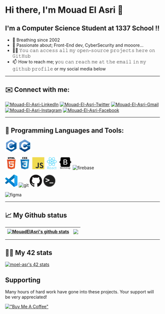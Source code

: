 # Hi there, I'm Mouad El Asri 👋

## I'm a Computer Science Student at 1337 School !!

- 👀 Breathing since 2002
- 🎯 Passionate about; Front-End dev, CyberSecurity and mooore...
- 👨‍💻 𝚈𝚘𝚞 𝚌𝚊𝚗 𝚊𝚌𝚌𝚎𝚜𝚜 𝚊𝚕𝚕 𝚖𝚢 𝚘𝚙𝚎𝚗-𝚜𝚘𝚞𝚛𝚌𝚎 𝚙𝚛𝚘𝚓𝚎𝚌𝚝𝚜 𝚑𝚎𝚛𝚎 𝚘𝚗 𝙶𝚒𝚝𝙷𝚞𝚋
- 📫 How to reach me; y𝚘𝚞 𝚌𝚊𝚗 𝚛𝚎𝚊𝚌𝚑 𝚖𝚎 𝚊𝚝 𝚝𝚑𝚎 𝚎𝚖𝚊𝚒𝚕 𝚒𝚗 𝚖𝚢 𝚐𝚒𝚝𝚑𝚞𝚋 𝚙𝚛𝚘𝚏𝚒𝚕𝚎 or my social media below

---

## ✉️ Connect with me:

<p>
  <a href="https://linkedin.com/in/mouad-el-asri" target="blank"><img  src="https://img.icons8.com/color/48/000000/linkedin.png" alt="Mouad-El-Asri-LinkedIn" align="center" height="45" width="45" /></a>
  <a href="https://twitter.com/MouadElAsri4" target="blank"><img  src="https://img.icons8.com/fluency/48/000000/twitter.png" alt="Mouad-El-Asri-Twitter" align="center" height="45" width="45" /></a>
  <a href="mailto:elasrimouad90@gmail.com" target="blank"><img src="https://img.icons8.com/color/48/000000/gmail-new.png" alt="Mouad-El-Asri-Gmail" align="center" height="45" width="45"/></a>
  <a href="https://instagram.com/mouad_el_asriii" target="blank"><img  src="https://img.icons8.com/fluency/48/000000/instagram-new.png" alt="Mouad-El-Asri-Instagram" align="center" height="45" width="45" /></a>
  <a href="https://facebook.com/mouad.alasri.7" target="blank"><img  src="https://img.icons8.com/fluency/48/000000/facebook-new.png" alt="Mouad-El-Asri-Facebook" align="center" height="45" width="45" /></a>
</p>

---

## 🧰 Programming Languages and Tools:

<p align="left">
  <img src="https://raw.githubusercontent.com/devicons/devicon/master/icons/c/c-original.svg" alt="c" width="40" height="40"/>
  <img src="https://raw.githubusercontent.com/devicons/devicon/master/icons/cplusplus/cplusplus-original.svg" alt="cplusplus" width="40" height="40"/>
</p>
<p align="left">
  <img src="https://raw.githubusercontent.com/devicons/devicon/master/icons/html5/html5-original-wordmark.svg" alt="html5" width="40" height="40"/>
  <img src="https://raw.githubusercontent.com/devicons/devicon/master/icons/css3/css3-original-wordmark.svg" alt="css3" width="40" height="40"/>
  <img src="https://raw.githubusercontent.com/devicons/devicon/master/icons/javascript/javascript-original.svg" alt="javascript" width="40" height="40"/>
  <img src="https://raw.githubusercontent.com/devicons/devicon/master/icons/react/react-original-wordmark.svg" alt="react" width="40" height="40"/>
  <img src="https://raw.githubusercontent.com/devicons/devicon/master/icons/bootstrap/bootstrap-plain-wordmark.svg" alt="bootstrap" width="40" height="40"/>
  <img src="https://www.vectorlogo.zone/logos/firebase/firebase-icon.svg" alt="firebase" width="40" height="40"/>
</p>
<p align="left">
  <img src="https://raw.githubusercontent.com/github/explore/80688e429a7d4ef2fca1e82350fe8e3517d3494d/topics/visual-studio-code/visual-studio-code.png" alt="VS Code" width="40" height="40" />
  <img src="https://www.vectorlogo.zone/logos/git-scm/git-scm-icon.svg" alt="git" width="40" height="40"/>
  <img src="https://raw.githubusercontent.com/github/explore/78df643247d429f6cc873026c0622819ad797942/topics/github/github.png" alt="Github" width="40" height="40"/>
  <img src="https://raw.githubusercontent.com/github/explore/80688e429a7d4ef2fca1e82350fe8e3517d3494d/topics/terminal/terminal.png" alt="Terminal" width="40" height="40"/>
</p>
<p align="left">
  <img src="https://www.vectorlogo.zone/logos/figma/figma-icon.svg" alt="figma" width="40" height="40"/>
</p>

---

## 📈 My Github status

| <a href="https://github.com/anuraghazra/github-readme-stats"><img align="center" src="https://github-readme-stats.vercel.app/api?username=Mouad-El-Asri&count_private=true&show_icons=true&include_all_commits=true&hide_border=true" alt="MouadElAsri's github stats" /></a> | <a href="https://github.com/anuraghazra/github-readme-stats"><img align="center" src="https://github-readme-stats.vercel.app/api/top-langs/?username=Mouad-El-Asri&layout=compact&hide_border=true" /></a> |
| ------------- | ------------- |

---

## 👨‍💻 My 42 stats

<a href="https://github.com/oakoudad/badge42"><img src="https://badge.mediaplus.ma/black/moel-asr" alt="moel-asr's 42 stats" /></a>


## Supporting
Many hours of hard work have gone into these projects. Your support will be very appreciated!

[!["Buy Me A Coffee"](https://www.buymeacoffee.com/assets/img/custom_images/orange_img.png)](https://www.buymeacoffee.com/elasrimouad)
